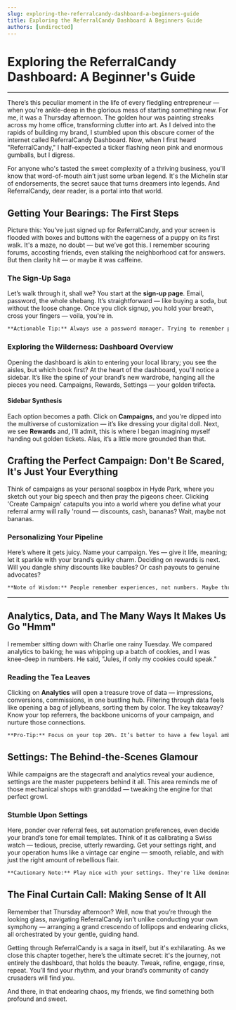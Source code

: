 ```yaml
---
slug: exploring-the-referralcandy-dashboard-a-beginners-guide
title: Exploring the ReferralCandy Dashboard A Beginners Guide
authors: [undirected]
---
```



# Exploring the ReferralCandy Dashboard: A Beginner's Guide

---

There’s this peculiar moment in the life of every fledgling entrepreneur — when you're ankle-deep in the glorious mess of starting something new. For me, it was a Thursday afternoon. The golden hour was painting streaks across my home office, transforming clutter into art. As I delved into the rapids of building my brand, I stumbled upon this obscure corner of the internet called ReferralCandy Dashboard. Now, when I first heard "ReferralCandy," I half-expected a ticker flashing neon pink and enormous gumballs, but I digress. 

For anyone who's tasted the sweet complexity of a thriving business, you'll know that word-of-mouth ain’t just some urban legend. It's the Michelin star of endorsements, the secret sauce that turns dreamers into legends. And ReferralCandy, dear reader, is a portal into that world.

## Getting Your Bearings: The First Steps

Picture this: You’ve just signed up for ReferralCandy, and your screen is flooded with boxes and buttons with the eagerness of a puppy on its first walk. It's a maze, no doubt — but we’ve got this. I remember scouring forums, accosting friends, even stalking the neighborhood cat for answers. But then clarity hit — or maybe it was caffeine.

### The Sign-Up Saga

Let’s walk through it, shall we? You start at the **sign-up page**. Email, password, the whole shebang. It’s straightforward — like buying a soda, but without the loose change. Once you click signup, you hold your breath, cross your fingers — voila, you're in.

```markdown
**Actionable Tip:** Always use a password manager. Trying to remember passwords is like trying to remember what you had for breakfast last Tuesday — it's impossible.
```

### Exploring the Wilderness: Dashboard Overview

Opening the dashboard is akin to entering your local library; you see the aisles, but which book first? At the heart of the dashboard, you'll notice a sidebar. It’s like the spine of your brand’s new wardrobe, hanging all the pieces you need. Campaigns, Rewards, Settings — your golden trifecta.

#### Sidebar Synthesis

Each option becomes a path. Click on **Campaigns**, and you're dipped into the multiverse of customization — it’s like dressing your digital doll. Next, we see **Rewards** and, I’ll admit, this is where I began imagining myself handing out golden tickets. Alas, it’s a little more grounded than that.

## Crafting the Perfect Campaign: Don't Be Scared, It's Just Your Everything

Think of campaigns as your personal soapbox in Hyde Park, where you sketch out your big speech and then pray the pigeons cheer. Clicking 'Create Campaign' catapults you into a world where you define what your referral army will rally 'round — discounts, cash, bananas? Wait, maybe not bananas.

### Personalizing Your Pipeline

Here’s where it gets juicy. Name your campaign. Yes — give it life, meaning; let it sparkle with your brand’s quirky charm. Deciding on rewards is next. Will you dangle shiny discounts like baubles? Or cash payouts to genuine advocates? 

```markdown
**Note of Wisdom:** People remember experiences, not numbers. Maybe throw in an experiential reward like a backstage tour — metaphorically speaking.
```

---

## Analytics, Data, and The Many Ways It Makes Us Go "Hmm"

I remember sitting down with Charlie one rainy Tuesday. We compared analytics to baking; he was whipping up a batch of cookies, and I was knee-deep in numbers. He said, "Jules, if only my cookies could speak."

### Reading the Tea Leaves

Clicking on **Analytics** will open a treasure trove of data — impressions, conversions, commissions, in one bustling hub. Filtering through data feels like opening a bag of jellybeans, sorting them by color. The key takeaway? Know your top referrers, the backbone unicorns of your campaign, and nurture those connections. 

```markdown
**Pro-Tip:** Focus on your top 20%. It’s better to have a few loyal ambassadors than a sea of faces who merely recognize you.
```

## Settings: The Behind-the-Scenes Glamour

While campaigns are the stagecraft and analytics reveal your audience, settings are the master puppeteers behind it all. This area reminds me of those mechanical shops with granddad — tweaking the engine for that perfect growl.

### Stumble Upon Settings

Here, ponder over referral fees, set automation preferences, even decide your brand’s tone for email templates. Think of it as calibrating a Swiss watch — tedious, precise, utterly rewarding. Get your settings right, and your operation hums like a vintage car engine — smooth, reliable, and with just the right amount of rebellious flair.

```markdown
**Cautionary Note:** Play nice with your settings. They're like dominos; touch one the wrong way, and who knows what might fall.
```

## The Final Curtain Call: Making Sense of It All

Remember that Thursday afternoon? Well, now that you’re through the looking glass, navigating ReferralCandy isn’t unlike conducting your own symphony — arranging a grand crescendo of lollipops and endearing clicks, all orchestrated by your gentle, guiding hand.

Getting through ReferralCandy is a saga in itself, but it's exhilarating. As we close this chapter together, here’s the ultimate secret: it's the journey, not entirely the dashboard, that holds the beauty. Tweak, refine, engage, rinse, repeat. You’ll find your rhythm, and your brand’s community of candy crusaders will find you.

And there, in that endearing chaos, my friends, we find something both profound and sweet.